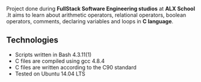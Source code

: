 Project done during **FullStack Software Engineering studios** at **ALX School** .It aims to learn about arithmetic operators, relational operators, boolean operators, comments, declaring variables and loops in **C language**.


## Technologies
* Scripts written in Bash 4.3.11(1)
* C files are compiled using gcc 4.8.4
* C files are written according to the C90 standard
* Tested on Ubuntu 14.04 LTS 
